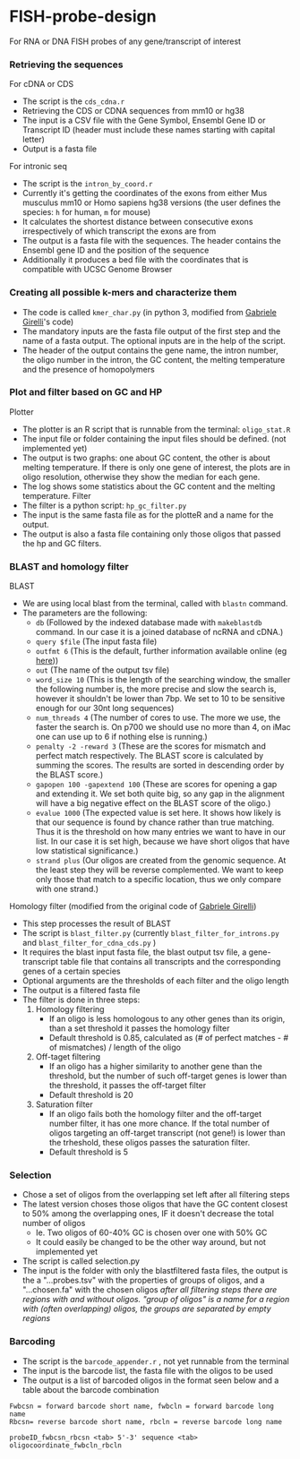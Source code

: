 # FISH-probe-design
For RNA or DNA FISH probes of any gene/transcript of interest


### Retrieving the sequences
For cDNA or CDS
- The script is the `cds_cdna.r`
- Retrieving the CDS or CDNA sequences from mm10 or hg38
- The input is a CSV file with the Gene Symbol, Ensembl Gene ID or Transcript ID (header must include these names starting with capital letter)
- Output is a fasta file

For intronic seq
- The script is the `intron_by_coord.r`
- Currently it's getting the coordinates of the exons from either Mus musculus mm10 or Homo sapiens hg38 versions (the user defines the species: `h` for human, `m` for mouse)
- It calculates the shortest distance between consecutive exons irrespectively of which transcript the exons are from
- The output is a fasta file with the sequences. The header contains the Ensembl gene ID and the position of the sequence
- Additionally it produces a bed file with the coordinates that is compatible with UCSC Genome Browser

### Creating all possible k-mers and characterize them
- The code is called `kmer_char.py` (in python 3, modified from [Gabriele Girelli](https://github.com/ggirelli)'s code)
- The mandatory inputs are the fasta file output of the first step and the name of a fasta output. The optional inputs are in the help of the script.
- The header of the output contains the gene name, the intron number, the oligo number in the intron, the GC content, the melting temperature and the presence of homopolymers


### Plot and filter based on GC and HP
Plotter
- The plotter is an R script that is runnable from the terminal: `oligo_stat.R`
- The input file or folder containing the input files should be defined. (not implemented yet)
- The output is two graphs: one about GC content, the other is about melting temperature. If there is only one gene of interest, the plots are in oligo resolution, otherwise they show the median for each gene.
- The log shows some statistics about the GC content and the melting temperature.
Filter
- The filter is a python script: `hp_gc_filter.py`
- The input is the same fasta file as for the plotteR and a name for the output.
- The output is also a fasta file containing only those oligos that passed the hp and GC filters.

### BLAST and homology filter
BLAST
- We are using local blast from the terminal, called with `blastn` command.
- The parameters are the following:
  - `db` (Followed by the indexed database made with `makeblastdb` command. In our case it is a joined database of ncRNA and cDNA.)
  - `query $file` (The input fasta file)
  - `outfmt 6` (This is the default, further information available online (eg [here](http://www.metagenomics.wiki/tools/blast/blastn-output-format-6)))
  - `out` (The name of the output tsv file)
  - `word_size 10` (This is the length of the searching window, the smaller the following number is, the more precise and slow the search is, however it shouldn't be lower than 7bp. We set to 10 to be sensitive enough for our 30nt long sequences)
  - `num_threads 4` (The number of cores to use. The more we use, the faster the search is. On p700 we should use no more than 4, on iMac one can use up to 6 if nothing else is running.)
  - `penalty -2 -reward 3` (These are the scores for mismatch and perfect match respectively. The BLAST score is calculated by summing the scores. The results are sorted in descending order by the BLAST score.)
  - `gapopen 100 -gapextend 100` (These are scores for opening a gap and extending it. We set both quite big, so any gap in the alignment will have a big negative effect on the BLAST score of the oligo.)
  - `evalue 1000` (The expected value is set here. It shows how likely is that our sequence is found by chance rather than true matching. Thus it is the threshold on how many entries we want to have in our list. In our case it is set high, because we have short oligos that have low statistical significance.)
  - `strand plus` (Our oligos are created from the genomic sequence. At the least step they will be reverse complemented. We want to keep only those that match to a specific location, thus we only compare with one strand.)
		
Homology filter (modified from the original code of [Gabriele Girelli](https://github.com/ggirelli))
- This step processes the result of BLAST
- The script is `blast_filter.py` (currently `blast_filter_for_introns.py` and `blast_filter_for_cdna_cds.py` )
- It requires the blast input fasta file, the blast output tsv file, a gene-transcript table file that contains all transcripts and the corresponding genes of a certain species
- Optional arguments are the thresholds of each filter and the oligo length
- The output is a filtered fasta file
- The filter is done in three steps:
  1. Homology filtering
     - If an oligo is less homologous to any other genes than its origin, than a set threshold it passes the homology filter
     - Default threshold is 0.85, calculated as (# of perfect matches - # of mismatches) / length of the oligo
  2. Off-taget filtering
     - If an oligo has a higher similarity to another gene than the threshold, but the number of such off-target genes is lower than the threshold, it passes the off-target filter
     - Default threshold is 20
  3. Saturation filter
     - If an oligo fails both the homology filter and the off-target number filter, it has one more chance. If the total number of oligos targeting an off-target transcript (not gene!) is lower than the trheshold, these oligos passes the saturation filter.
     - Default threshold is 5

### Selection
- Chose a set of oligos from the overlapping set left after all filtering steps
- The latest version choses those oligos that have the GC content closest to 50% among the overlapping ones, IF it doesn't decrease the total number of oligos
  - Ie. Two oligos of 60-40% GC is chosen over one with 50% GC
  - It could easily be changed to be the other way around, but not implemented yet
- The script is called selection.py
- The input is the folder with only the blastfiltered fasta files, the output is the a "...probes.tsv"  with the properties of groups of oligos, and a "...chosen.fa" with the chosen oligos
_after all filtering steps there are regions with and without oligos. "group of oligos" is a name for a region with (often overlapping) oligos, the groups are separated by empty regions_

### Barcoding
- The script is the `barcode_appender.r` , not yet runnable from the terminal
- The input is the barcode list, the fasta file with the oligos to be used
- The output is a list of barcoded oligos in the format seen below and a table about the barcode combination

```
Fwbcsn = forward barcode short name, fwbcln = forward barcode long name
Rbcsn= reverse barcode short name, rbcln = reverse barcode long name
	
probeID_fwbcsn_rbcsn <tab> 5'-3' sequence <tab> oligocoordinate_fwbcln_rbcln
```

